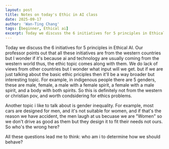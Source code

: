 ```yaml
---
layout: post
title: Notes on today's Ethic in AI class
date: 2025-09-17
author: 'Wan-Ting Chang'
tags: [beginner, Ethical ai]
excerpt: Today we discuss the 6 initiatives for 5 principles in Ethical AI. Our professor points out that all these initiatives are from the western countries but I wonder...
---
```


Today we discuss the 6 initiatives for 5 principles in Ethical AI.
Our professor points out that all these initiatives are from the western countries but I wonder if it's because ai and technology are usually coming from the western world thus, the ethic topic comes along with them.
We do lack of views from other countries but I wonder what input will we get. but if we are just talking about the basic ethic priciples then it'll be a way broader but interesting topic. For example, in indigenous people there are 5 genders, these are male, female, a male with a female spirit, a female with a male spirit, and a body with both spirits. So this is definitely not from the western or christian pov, and worth condsidering for ethics problems.

Another topic i like to talk about is gender inequality. For example, most cars are designed for men, and it's not suitable for women, and if that's the reason we have accident, the men laugh at us becuase we are "Women" so we don't drive as good as them but they design it to fit their needs not ours. So who's the wrong here?

All these questions lead me to think: who am i to determine how we should behave?
